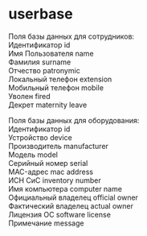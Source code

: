 # userbase
  
Поля базы данных для сотрудников:  
Идентификатор id  
Имя Пользователя name  
Фамилия surname  
Отчество patronymic  
Локальный телефон extension  
Мобильный телефон mobile  
Уволен fired  
Декрет maternity leave  

Поля базы данных для оборудования:  
Идентификатор id  
Устройство device  
Производитель manufacturer  
Модель model  
Серийный номер serial  
MAC-адрес mac address  
ИСН СиС inventory number  
Имя компьютера computer name  
Официальный владелец official owner  
Фактический владелец actual owner  
Лицензия ОС software license  
Примечание message  

